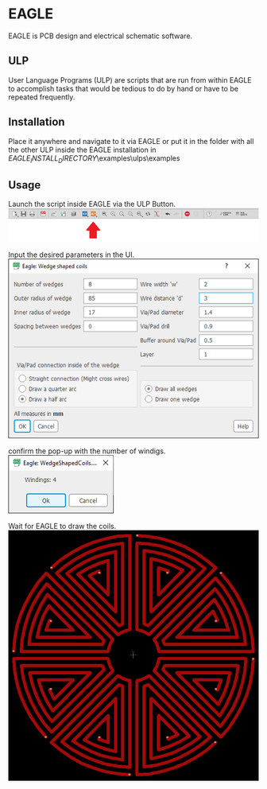 # EAGLE

EAGLE is PCB design and electrical schematic software.

## ULP
User Language Programs (ULP) are scripts that are run from within EAGLE to accomplish tasks that would be tedious to do by hand or have to be repeated frequently.

## Installation
Place it anywhere and navigate to it via EAGLE or put it in the folder with all the other ULP inside the EAGLE installation in $EAGLE_INSTALL_DIRECTORY$\examples\ulps\examples

## Usage
Launch the script inside EAGLE via the ULP Button.
![](images/ULP_Button.png)

Input the desired parameters in the UI.
![](images/UI_Screenshot2.png)

confirm the pop-up with the number of windigs. 
![](images/WindingsConfirmation.png)

Wait for EAGLE to draw the coils.
![](images/ExampleLayout.png)
